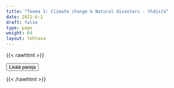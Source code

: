 ```yaml
---
title: "Teema 3: Climate change & Natural disasters - Yhdistä"
date: 2022-6-1
draft: false
type: page
weight: 64
layout: tehtava
---
```

{{< rawhtml >}}
<link rel="stylesheet" type="text/css" href="/css/yhdistely.css"/>
<div id="nappulat">
<button id="lisaa">
Lisää pareja
</button>
</div>
<div id="kaikki"></div>
<div id="tehtava" class="grid grid-cols-2">
 <div><ul id="terms"> </ul></div>
 <div><ul id="defs"> </ul></div>

</div>


<script> 
 
  //Data for terms and definitions. This can be stored in a separate .js file, in a JSON file or here in the main file
   var data = {
    terms: [{
     index: 0, text: 'adaptation'
}, { index: 1, text: 'Anthropocene'
}, { index: 2, text: 'atmosphere'
}, { index: 3, text: 'biodiversity'
}, { index: 4, text: 'carbon dioxide, CO2'
}, { index: 5, text: 'carbon footprint'
}, { index: 6, text: 'carbon neutral'
}, { index: 7, text: 'carbon sink'
}, { index: 8, text: 'carbon tax'
}, { index: 9, text: 'climate change'
}, { index: 10, text: 'conservation'
}, { index: 11, text: 'corporate accountability'
}, { index: 12, text: 'eco-anxiety'
}, { index: 13, text: 'ecological restoration'
}, { index: 14, text: 'ecosystem'
}, { index: 15, text: 'emissions trading, cap and trade'
}, { index: 16, text: 'global warming'
}, { index: 17, text: 'greenhouse effect'
}, { index: 18, text: 'greenhouse gas'
}, { index: 19, text: 'green transition'
}, { index: 20, text: 'greenwash'
}, { index: 21, text: 'intergenerational equity'
}, { index: 22, text: 'methane'
}, { index: 23, text: 'mitigation'
}, { index: 24, text: 'offsetting'
}, { index: 25, text: 'solar irradiance'
}, { index: 26, text: 'sustainability'
}, { index: 27, text: 'sustainable development'
}, { index: 28, text: 'tipping point'
}, { index: 29, text: 'algal bloom'
}, { index: 30, text: 'Arctic shrinkage'
}, { index: 31, text: 'avalanche'
}, { index: 32, text: 'biodiversity loss'
}, { index: 33, text: 'blizzard'
}, { index: 34, text: 'coral bleaching'
}, { index: 35, text: 'cyclone, hurricane, typhoon'
}, { index: 36, text: 'deforestation'
}, { index: 37, text: 'desertification'
}, { index: 38, text: 'drought'
}, { index: 39, text: 'earthquake'
}, { index: 40, text: 'eutrophication'
}, { index: 41, text: 'heatwave'
}, { index: 42, text: 'flood'
}, { index: 43, text: 'landslide'
}, { index: 44, text: 'ocean acidification'
}, { index: 45, text: 'ozone depletion'
}, { index: 46, text: 'sea level rise'
}, { index: 47, text: 'volcanic eruption'
}, { index: 48, text: 'wildfire'



},

    ],

  definitions: [{
    
}, { index: 0, text: 'sopeutuminen'
}, { index: 1, text: 'antroposeeni, ihmisen vaikutuksen aikakausi'
}, { index: 2, text: 'ilmakehä'
}, { index: 3, text: 'luonnon monimuotoisuus'
}, { index: 4, text: 'hiilidioksidi'
}, { index: 5, text: 'hiilijalanjälki'
}, { index: 6, text: 'hiilineutraali'
}, { index: 7, text: 'hiilinielu'
}, { index: 8, text: 'hiilivero'
}, { index: 9, text: 'ilmastonmuutos'
}, { index: 10, text: 'ympäristönsuojelu'
}, { index: 11, text: 'yritysvastuu'
}, { index: 12, text: 'ilmastoahdistus'
}, { index: 13, text: 'luonnon ennallistaminen'
}, { index: 14, text: 'ekosysteemi'
}, { index: 15, text: 'päästökauppa'
}, { index: 16, text: 'ilmaston lämpeneminen'
}, { index: 17, text: 'kasvihuoneilmiö'
}, { index: 18, text: 'kasvihuonekaasu'
}, { index: 19, text: 'vihreä siirtymä'
}, { index: 20, text: 'viherpesu'
}, { index: 21, text: 'sukupolvien välinen tasa-arvo'
}, { index: 22, text: 'metaani'
}, { index: 23, text: 'lieventäminen'
}, { index: 24, text: 'kompensaatio, hyvitys'
}, { index: 25, text: 'auringon säteily'
}, { index: 26, text: 'kestävyys'
}, { index: 27, text: 'kestävä kehitys'
}, { index: 28, text: 'keikahduspiste, kriittinen piste'
}, { index: 29, text: 'leväkukinta'
}, { index: 30, text: 'arktisen alueen kutistuminen'
}, { index: 31, text: 'lumivyöry'
}, { index: 32, text: 'luontokato'
}, { index: 33, text: 'lumimyrsky'
}, { index: 34, text: 'korallien vaaleneminen'
}, { index: 35, text: 'trooppinen hirmumyrsky'
}, { index: 36, text: 'metsäkato'
}, { index: 37, text: 'aavikoituminen'
}, { index: 38, text: 'kuivuus'
}, { index: 39, text: 'maanjäristys'
}, { index: 40, text: 'rehevöityminen'
}, { index: 41, text: 'helleaalto'
}, { index: 42, text: 'tulva'
}, { index: 43, text: 'maanvyöry'
}, { index: 44, text: 'merien happamoituminen'
}, { index: 45, text: 'otsonikato'
}, { index: 46, text: 'merenpinnan nousu'
}, { index: 47, text: 'tulivuorenpurkaus'
}, { index: 48, text: 'maastopalo'



},

    ],
    //this creates matches for indexes. This is a sort of an Answer Sheet
    pairs: {
      0: 0,
      1: 1,
      2: 2,
      3: 3,
      4: 4,
      5: 5,
      6: 6,
      7: 7,
      8: 8,
      9: 9,
      10: 10,
      11: 11,
      12: 12,
      13: 13,
      14: 14,
      15: 15,
      16: 16,
      17: 17,
      18: 18,
      19: 19,
      20: 20,
      21: 21,
      22: 22,
      23: 23,
      24: 24,
      25: 25,
      26: 26,
      27: 27,
      28: 28,
      29: 29,
      30: 30,
      31: 31,
      32: 32,
      33: 33,
      34: 34,
      35: 35,
      36: 36,
      37: 37,
      38: 38,
      39: 39,
      40: 40,
      41: 41,
      42: 42,
      43: 43,
      44: 44,
      45: 45,
      46: 46,
      47: 47,
      48: 48,
    }
  };
    
for (var a=[],i=0;i<49;++i) a[i]=i;

function shufflee(array) {
  var tmp, current, top = array.length;
  if(top) while(--top) {
    current = Math.floor(Math.random() * (top + 1));
    tmp = array[current];
    array[current] = array[top];
    array[top] = tmp;
  }
  return array;
}

a = shufflee(a);
  

  var selectedTerm = null, //to make sure none is selected onload
    selectedDef = null,
    termsContainer = document.querySelector("#terms"), //list of terms
    defsContainer = document.querySelector("#defs"); //list of definitions

  //This function takes two arguments, that is one term and one def to compare if they match. It returns True or False after compairing values of the "pairs" object property.     
  function isMatch(termIndex, defIndex) {
    return data.pairs[termIndex] === defIndex;
  }

  //This function adds HTML elements and content to the specified container (UL).
  function createListHTML(list, container) {
    container.innerHTML = ""; //first, clean up any existing LI elements
    for (var i = 0; i < 49; i++) {
      container.innerHTML = container.innerHTML + "<li data-index='" + list[i]["index"] + "'>" + "<span>" + list[i]["text"] + "</span>" + "</li>";

    }
  }

function addCSS(css){
  var elem=document.createElement('style');
  if(elem.styleSheet && !elem.sheet)elem.styleSheet.cssText=css;
  else elem.appendChild(document.createTextNode(css));
  document.getElementsByTagName('head')[0].appendChild(elem); 
}

  createListHTML(data.terms, termsContainer);
  createListHTML(data.definitions, defsContainer);

  //listen for a "click" event on a list of Terms and store the clicked object in the target object
  termsContainer.addEventListener("click", function(e) {
    var target = e.target.parentNode;
    if (target.className === "score")
      return;
    var termIndex = Number(target.getAttribute("data-index"));
    //the condition is that only one LI can be selected
    if (selectedTerm !== null && selectedTerm !== termIndex) {
      termsContainer.querySelector("li[data-index='" + selectedTerm + "']").removeAttribute("data-selected");
    }

    //deletion of the decoration
    if (target.hasAttribute("data-selected")) {
      target.removeAttribute("data-selected");
      selectedTerm = null;
    }
    //selecting on click	
    else {
      target.setAttribute("data-selected", true);
      selectedTerm = termIndex;
    }

    if (selectedTerm !== null && selectedDef !== null) {
      var term = document.querySelector("#terms [data-index='" + selectedTerm + "']");
      var def = document.querySelector("#defs [data-index='" + selectedDef + "']");
      if (isMatch(selectedTerm, selectedDef)) {
				term.className = "score";
        def.className = "score";
  			numero++;
   			term.style.order = (numero);
   			def.style.order = (numero);
            }
      selectedTerm = null;
      selectedDef = null;
      term.removeAttribute("data-selected");
      def.removeAttribute("data-selected");
			    }
  })

  defsContainer.addEventListener("click", function(e) {
    var target = e.target.parentNode;
    if (target.className === "score")
      return;
    var defIndex = Number(target.getAttribute("data-index"));
    var defText = Number(target.getAttribute("data-index"))

    if (selectedDef !== null && selectedDef !== defIndex) {
      defsContainer.querySelector("li[data-index='" + selectedDef + "']").removeAttribute("data-selected");
    }

    if (target.hasAttribute("data-selected"))
      target.removeAttribute("data-selected");
    else
      target.setAttribute("data-selected", true);
    selectedDef = Number(target.getAttribute("data-index"));
    if (selectedTerm !== null && selectedDef !== null) {
      //var term = document.querySelector("#terms [data-index='"+selectedTerm+"']");
      var term = termsContainer.querySelector("[data-index='" + selectedTerm + "']");
      //var def = document.querySelector("#defs [data-index='"+selectedDef+"']");
      var def = defsContainer.querySelector("[data-index='" + selectedDef + "']");
      if (isMatch(selectedTerm, selectedDef)) {
				term.className = "score";
        def.className = "score";
  			numero++;
   			term.style.order = (numero);
   			def.style.order = (numero);
       }
      
      selectedTerm = null; //poista napautusten valinta
      selectedDef = null; //poista napautusten valinta
      term.removeAttribute("data-selected");
      def.removeAttribute("data-selected");
    }
  })

  function shuffle() {
    randomSort(data.terms)
    randomSort(data.definitions)
    createListHTML(data.terms, termsContainer)
    createListHTML(data.definitions, defsContainer)
    addCSS("div#tehtava li[data-index]{display: none;}")
    addCSS("div#tehtava li[data-index='" + a[0] + "']{display: flex;}")
		addCSS("div#tehtava li[data-index='" + a[1] + "']{display: flex;}")
    addCSS("div#tehtava li[data-index='" + a[2] + "']{display: flex;}")
    addCSS("div#tehtava li[data-index='" + a[3] + "']{display: flex;}")
    addCSS("div#tehtava li[data-index='" + a[4] + "']{display: flex;}")
    addCSS("div#tehtava li[data-index='" + a[5] + "']{display: flex;}")
  }
  
  
  
  function randomSort(array) {
    var currentIndex = array.length,
      temporaryValue, randomIndex;

    // While there remain elements to shuffle...

    while (currentIndex !== 0) {

      // Pick a remaining element...
      randomIndex = Math.floor(Math.random() * currentIndex);
      currentIndex -= 1;

      // And swap it with the current element. SWAP
      temporaryValue = array[currentIndex];
      array[currentIndex] = array[randomIndex];
      array[randomIndex] = temporaryValue;
    }

    return array;
  }

  shuffle(); 
  
document.getElementById("lisaa").addEventListener("click", function() {
        h++;
        addCSS("div#tehtava li[data-index='" + a[h] + "']{display: flex;}")
				h++;
        addCSS("div#tehtava li[data-index='" + a[h] + "']{display: flex;}")
				h++;
        addCSS("div#tehtava li[data-index='" + a[h] + "']{display: flex;}")
				h++;
        addCSS("div#tehtava li[data-index='" + a[h] + "']{display: flex;}")
				h++;
        addCSS("div#tehtava li[data-index='" + a[h] + "']{display: flex;}")
				h++;
        addCSS("div#tehtava li[data-index='" + a[h] + "']{display: flex;}")
if(h>52){$("#kaikki").html("Kaikki lisätty jo!"); }      })
  }

var numero = 0;
var h = 6;
</script>
{{< /rawhtml >}}